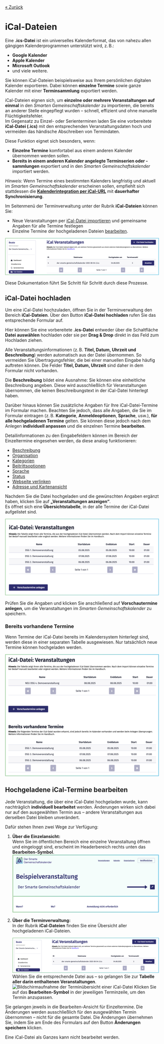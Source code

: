 
[« Zurück](/get-started)

# iCal-Dateien

Eine **.ics-Datei** ist ein universelles Kalenderformat, das von nahezu allen gängigen Kalenderprogrammen unterstützt wird, z. B.:
- **Google Kalender**
- **Apple Kalender**
- **Microsoft Outlook**
- und viele weitere.

Sie können iCal-Dateien beispielsweise aus Ihrem persönlichen digitalen Kalender exportieren. Dabei können **einzelne Termine** sowie ganze Kalender mit einer **Terminsammlung** exportiert werden. 

iCal-Dateien eignen sich, um **einzelne oder mehrere Veranstaltungen auf einmal** in den *Smarten Gemeinschaftskalender* zu importieren, die bereits an anderer Stelle eingepflegt wurden – schnell, effizient und ohne manuelle Flüchtigkeitsfehler.  
Im Gegensatz zu Einzel- oder Serienterminen laden Sie eine vorbereitete **iCal-Datei (.ics)** mit den entsprechenden Veranstaltungsdaten hoch und vermeiden das händische Abschreiben von Termindaten.  

Diese Funktion eignet sich besonders, wenn:  
- **Einzelne Termine** komfortabel aus einem anderen Kalender übernommen werden sollen.  
- **Bereits in einem anderen Kalender angelegte Terminserien oder -sammlungen** exportiert und in den *Smarten Gemeinschaftskalender* importiert werden.  

*Hinweis:* Wenn Termine eines bestimmten Kalenders langfristig und aktuell im *Smarten Gemeinschaftskalender* erscheinen sollen, empfiehlt sich stattdessen die **[Kalenderintegration per iCal-URL](/Terminverwaltung/Kalenderintegration/)** mit **dauerhafter Synchronisierung**.  

Im Seitenmenü der Terminverwaltung unter der Rubrik **iCal-Dateien** können Sie:  
- Neue Veranstaltungen per [iCal-Datei importieren](#ical-datei-hochladen) und gemeinsame Angaben für alle Termine festlegen  
- Einzelne Termine der hochgeladenen Dateien [bearbeiten](#hochgeladene-ical-termine-bearbeiten).

![Bildschirmaufnahme der Rubrik iCal-Dateien in der Terminverwaltung](./Bilder/iCal-Dateien.png)

Diese Dokumentation führt Sie Schritt für Schritt durch diese Prozesse.

## iCal-Datei hochladen

Um eine iCal-Datei hochzuladen, öffnen Sie in der Terminverwaltung den Bereich **iCal-Dateien**. Über den Button **iCal-Datei hochladen** rufen Sie das entsprechende Formular auf.

Hier können Sie eine vorbereitete **.ics-Datei** entweder über die Schaltfläche **Datei auswählen** hochladen oder sie per **Drag & Drop** direkt in das Feld zum Hochladen ziehen. 

Alle Veranstaltungsinformationen (z. B. **Titel, Datum, Uhrzeit und Beschreibung**) werden automatisch aus der Datei übernommen. So vermeiden Sie Übertragungsfehler, die bei einer manuellen Eingabe häufig auftreten können. Die Felder **Titel, Datum, Uhrzeit** sind daher in dem Formular nicht vorhanden.

Die **Beschreibung** bildet eine Ausnahme: Sie können eine einheitliche Beschreibung angeben. Diese wird ausschließlich für Veranstaltungen übernommen, die keinen Beschreibungstext in der iCal-Datei hinterlegt haben. 

Darüber hinaus können Sie zusätzliche Angaben für Ihre iCal-Datei-Termine im Formular machen. Beachten Sie jedoch, dass alle Angaben, die Sie im Formular eintragen (z. B. **Kategorie**, **Anmeldeoptionen**, **Sprache**, usw.), **für alle hochgeladenen Termine** gelten. Sie können diese jedoch nach dem Anlegen **individuell anpassen** und die einzelnen Termine **bearbeiten**.

Detailinformationen zu den Eingabefeldern können im Bereich der Einzeltermine eingesehen werden, da diese analog funktionieren:

- [Beschreibung](/Terminverwaltung/Einzeltermine/#beschreibung)
- [Organisation](/Terminverwaltung/Einzeltermine/#organisation)
- [Kategorien](/Terminverwaltung/Einzeltermine/#kategorien)
- [Beitrittsoptionen](/Terminverwaltung/Einzeltermine/#beitrittsoptionen)
- [Sprache](/Terminverwaltung/Einzeltermine/#sprache)
- [Status](/Terminverwaltung/Einzeltermine/#status)
- [Webseite verlinken](/Terminverwaltung/Einzeltermine/#webseite-verlinken)
- [Adresse und Kartenansicht](/Terminverwaltung/Einzeltermine/#adresse-und-kartenansicht)


Nachdem Sie die Datei hochgeladen und die gewünschten Angaben ergänzt haben, klicken Sie auf **„Veranstaltungen anzeigen“**.  
Es öffnet sich eine **Übersichtstabelle**, in der alle Termine der iCal-Datei aufgelistet sind. 

 ![Bildschirmaufnahme der Vorschau der Termine, die durch die iCal-Datei hochgeladen werden](./Bilder/Vorschau.png)

Prüfen Sie die Angaben und klicken Sie anschließend auf **Vorschautermine anlegen**, um die Veranstaltungen im *Smarten Gemeinschaftskalender* zu speichern.

### Bereits vorhandene Termine
Wenn Termine der iCal-Datei bereits im Kalendersystem hinterlegt sind, werden diese in einer separaten Tabelle ausgewiesen. Nur tatsächlich neue Termine können hochgeladen werden. 

 ![Bildschirmaufnahme der beiden Tabellen: Neu anzulegende Termine und bereits vorhandene Termine](./Bilder/Doppelpflege.png)


## Hochgeladene iCal-Termine bearbeiten

Jede Veranstaltung, die über eine iCal-Datei hochgeladen wurde, kann nachträglich **individuell bearbeitet** werden. Änderungen wirken sich dabei nur auf den ausgewählten Termin aus – andere Veranstaltungen aus derselben Datei bleiben unverändert.

Dafür stehen Ihnen zwei Wege zur Verfügung:

1. **Über die Einzelansicht:**  
   Wenn Sie im öffentlichen Bereich eine einzelne Veranstaltung öffnen und eingeloggt sind, erscheint im Headerbereich rechts unten das **Bearbeiten-Symbol**.
    ![Bildschirmaufnahme des Headers eines Einzeltermins im eingeloggten Zustand mit Option zum Bearbeiten ](./Bilder/bearbeiten%20Einzelansicht.png)

2. **Über die Terminverwaltung:**  
   In der Rubrik **iCal-Dateien** finden Sie eine Übersicht aller hochgeladenen iCal-Dateien.  
  
    ![Bildschirmaufnahme der Übersichtstabelle der iCal-Dateien in der Terminverwaltung](./Bilder/iCal-Dateien.png)
     Wählen Sie die entsprechende Datei aus – so gelangen Sie zur **Tabelle aller darin enthaltenen Veranstaltungen**.  
   ![Bildschirmaufnahme der Terminübersicht einer iCal-Datei](./Bilder/Terminübersicht.png)
   Klicken Sie auf das **Bearbeiten-Symbol** in der jeweiligen Terminzeile, um den Termin anzupassen.

Sie gelangen jeweils in die Bearbeiten-Ansicht für Einzeltermine. Die Änderungen werden ausschließlich für den ausgewählten Termin übernommen – nicht für die gesamte Datei. Die Änderungen übernehmen Sie, indem Sie am Ende des Formulars auf den Button **Änderungen speichern** klicken.  

Eine iCal-Datei als Ganzes kann nicht bearbeitet werden. 